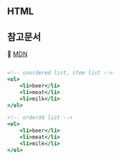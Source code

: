 ## HTML

## 참고문서

:bookmark_tabs: [MDN](https://developer.mozilla.org/ko/docs/Web/HTML/Element/html)

```html:home.html

<!-- unordered list, item list -->
<ul>
    <li>beer</li>
    <li>meat</li>
    <li>milk</li>
</ul>

<!-- orderdd list -->
<ol>
    <li>beer</li>
    <li>meat</li>
    <li>milk</li>
</ol>
```
